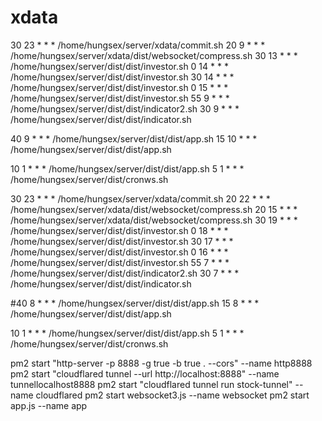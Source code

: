 # xdata

30 23 * * *  /home/hungsex/server/xdata/commit.sh
20 9 * * *  /home/hungsex/server/xdata/dist/websocket/compress.sh
30 13 * * * /home/hungsex/server/dist/dist/investor.sh
0 14 * * * /home/hungsex/server/dist/dist/investor.sh
30 14 * * * /home/hungsex/server/dist/dist/investor.sh
0 15 * * * /home/hungsex/server/dist/dist/investor.sh
55 9 * * * /home/hungsex/server/dist/dist/indicator2.sh
30 9 * * *  /home/hungsex/server/dist/dist/indicator.sh

40 9 * * * /home/hungsex/server/dist/dist/app.sh
15 10 * * * /home/hungsex/server/dist/dist/app.sh

10 1 * * * /home/hungsex/server/dist/dist/app.sh
5 1 * * * /home/hungsex/server/dist/cronws.sh



30 23 * * *  /home/hungsex/server/xdata/commit.sh
20 22 * * *  /home/hungsex/server/xdata/dist/websocket/compress.sh
20 15 * * *  /home/hungsex/server/xdata/dist/websocket/compress.sh
30 19 * * * /home/hungsex/server/dist/dist/investor.sh
0 18 * * * /home/hungsex/server/dist/dist/investor.sh
30 17 * * * /home/hungsex/server/dist/dist/investor.sh
0 16 * * * /home/hungsex/server/dist/dist/investor.sh
55 7 * * * /home/hungsex/server/dist/dist/indicator2.sh
30 7 * * *  /home/hungsex/server/dist/dist/indicator.sh

#40 8 * * * /home/hungsex/server/dist/dist/app.sh
15 8 * * * /home/hungsex/server/dist/dist/app.sh

10 1 * * * /home/hungsex/server/dist/dist/app.sh
5 1 * * * /home/hungsex/server/dist/cronws.sh

  pm2 start "http-server -p 8888 -g true -b true . --cors" --name http8888
  pm2 start "cloudflared tunnel --url http://localhost:8888" --name tunnellocalhost8888
  pm2 start "cloudflared tunnel run stock-tunnel" --name cloudflared
  pm2 start websocket3.js --name websocket
  pm2 start app.js --name app
